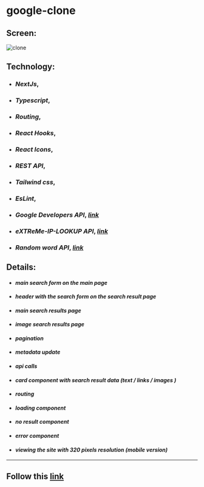 # google-clone

## Screen: 
![clone](https://github.com/Kornull/google-clone/assets/96052707/5de3df3a-a93e-45e5-a588-633d77d437af)




## Technology: 
* ### *NextJs*,
* ### *Typescript*,
* ### *Routing*,
* ### *React Hooks*,
* ### *React Icons*,
* ### *REST API*,
* ### *Tailwind css*,
* ### *EsLint*,
* ### *Google Developers API*, *[link](https://developers.google.com/)*
* ### *eXTReMe-IP-LOOKUP API*, *[link](https://extreme-ip-lookup.com/)*
* ### *Random word API*, *[link](https://random-word-api.herokuapp.com/home)*

## Details:
 * #### *main search form on the main page*
 * #### *header with the search form on the search result page*
 * #### *main search results page*
 * #### *image search results page*
 * #### *pagination*
 * #### *metadata update*
 * #### *api calls*
 * #### *card component with search result data (text / links / images )*
 * #### *routing*
 * #### *loading component*
 * #### *no result component*
 * #### *error component*
 * #### *viewing the site with 320 pixels resolution (mobile version)*
 ---
 
 ## Follow this [link](https://kornull-google-clone.vercel.app/)

